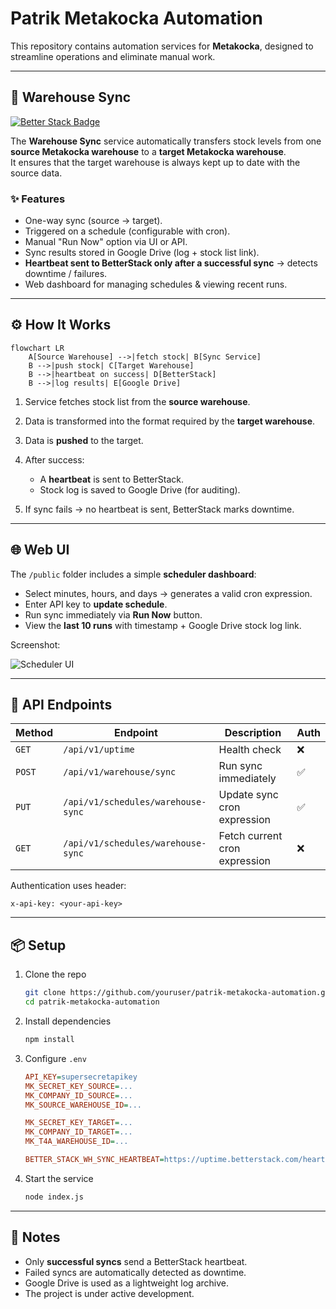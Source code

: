 # Patrik Metakocka Automation

This repository contains automation services for **Metakocka**, designed to streamline operations and eliminate manual work.  

---

## 🚚 Warehouse Sync

[![Better Stack Badge](https://uptime.betterstack.com/status-badges/v2/monitor/24buy.svg)](https://uptime.betterstack.com/?utm_source=status_badge)

The **Warehouse Sync** service automatically transfers stock levels from one **source Metakocka warehouse** to a **target Metakocka warehouse**.  
It ensures that the target warehouse is always kept up to date with the source data.

### ✨ Features
- One-way sync (source → target).
- Triggered on a schedule (configurable with cron).
- Manual "Run Now" option via UI or API.
- Sync results stored in Google Drive (log + stock list link).
- **Heartbeat sent to BetterStack only after a successful sync** → detects downtime / failures.
- Web dashboard for managing schedules & viewing recent runs.

---

## ⚙️ How It Works

```mermaid
flowchart LR
    A[Source Warehouse] -->|fetch stock| B[Sync Service]
    B -->|push stock| C[Target Warehouse]
    B -->|heartbeat on success| D[BetterStack]
    B -->|log results| E[Google Drive]
````

1. Service fetches stock list from the **source warehouse**.
2. Data is transformed into the format required by the **target warehouse**.
3. Data is **pushed** to the target.
4. After success:

   * A **heartbeat** is sent to BetterStack.
   * Stock log is saved to Google Drive (for auditing).
5. If sync fails → no heartbeat is sent, BetterStack marks downtime.

---

## 🌐 Web UI

The `/public` folder includes a simple **scheduler dashboard**:

* Select minutes, hours, and days → generates a valid cron expression.
* Enter API key to **update schedule**.
* Run sync immediately via **Run Now** button.
* View the **last 10 runs** with timestamp + Google Drive stock log link.

Screenshot:

![Scheduler UI](docs/webui.png) <!-- optional -->

---

## 🔑 API Endpoints

| Method | Endpoint                           | Description                   | Auth |
| ------ | ---------------------------------- | ----------------------------- | ---- |
| `GET`  | `/api/v1/uptime`                   | Health check                  | ❌    |
| `POST` | `/api/v1/warehouse/sync`           | Run sync immediately          | ✅    |
| `PUT`  | `/api/v1/schedules/warehouse-sync` | Update sync cron expression   | ✅    |
| `GET`  | `/api/v1/schedules/warehouse-sync` | Fetch current cron expression | ❌    |

Authentication uses header:

```
x-api-key: <your-api-key>
```

---

## 📦 Setup

1. Clone the repo

   ```bash
   git clone https://github.com/youruser/patrik-metakocka-automation.git
   cd patrik-metakocka-automation
   ```

2. Install dependencies

   ```bash
   npm install
   ```

3. Configure `.env`

   ```ini
   API_KEY=supersecretapikey
   MK_SECRET_KEY_SOURCE=...
   MK_COMPANY_ID_SOURCE=...
   MK_SOURCE_WAREHOUSE_ID=...

   MK_SECRET_KEY_TARGET=...
   MK_COMPANY_ID_TARGET=...
   MK_T4A_WAREHOUSE_ID=...

   BETTER_STACK_WH_SYNC_HEARTBEAT=https://uptime.betterstack.com/heartbeat/xxxxx
   ```

4. Start the service

   ```bash
   node index.js
   ```

---

## 📝 Notes

* Only **successful syncs** send a BetterStack heartbeat.
* Failed syncs are automatically detected as downtime.
* Google Drive is used as a lightweight log archive.
* The project is under active development.
